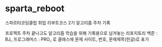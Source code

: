 # sparta_reboot
스파르타코딩클럽 취업 리부트코스 2기 알고리즘 주차 기록

프로젝트 주차 끝나고도 알고리즘 학습을 위해 기록용으로 남겨놓는 리포지토리
백준 : BJ_
프로그래머스 : PRO_
로 클래스에 문제 사이트, 번호, 문제제목(한글)로 표기
